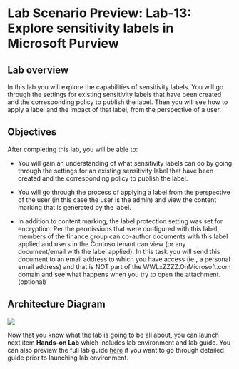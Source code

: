 # Lab Scenario Preview: Lab-13: Explore sensitivity labels in Microsoft Purview

## Lab overview

In this lab you will explore the capabilities of sensitivity labels. You will go through the settings for existing sensitivity labels that have been created and the corresponding policy to publish the label. Then you will see how to apply a label and the impact of that label, from the perspective of a user.

## Objectives

After completing this lab, you will be able to:

- You will gain an understanding of what sensitivity labels can do by going through the settings for an existing sensitivity label that have been created and the corresponding policy to publish the label.

- You will go through the process of applying a label from the perspective of the user (in this case the user is the admin) and view the content marking that is generated by the label.

-  In addition to content marking, the label protection setting was set for encryption. Per the permissions that were configured with this label, members of the finance group can co-author documents with this label applied and users in the Contoso tenant can view (or any document/email with the label applied). In this task you will send this document to an email address to which you have access (ie., a personal email address) and that is NOT part of the WWLxZZZZ.OnMicrosoft.com domain and see what happens when you try to open the attachment. (optional)


## Architecture Diagram

![](../images/.png)

Now that you know what the lab is going to be all about, you can launch next item **Hands-on Lab** which includes lab environment and lab guide. You can also preview the full lab guide [here](https://experience.cloudlabs.ai/#/labguidepreview/3c70de70-29a3-42e2-adce-84047fc7b191) if you want to go through detailed guide prior to launching lab environment.  